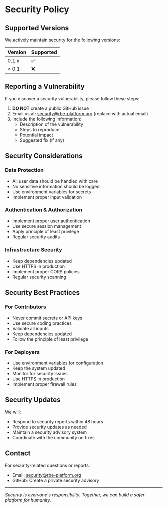 # Security Policy

## Supported Versions

We actively maintain security for the following versions:

| Version | Supported          |
| ------- | ------------------ |
| 0.1.x   | :white_check_mark: |
| < 0.1   | :x:                |

## Reporting a Vulnerability

If you discover a security vulnerability, please follow these steps:

1. **DO NOT** create a public GitHub issue
2. Email us at: security@rbe-platform.org (replace with actual email)
3. Include the following information:
   - Description of the vulnerability
   - Steps to reproduce
   - Potential impact
   - Suggested fix (if any)

## Security Considerations

### Data Protection
- All user data should be handled with care
- No sensitive information should be logged
- Use environment variables for secrets
- Implement proper input validation

### Authentication & Authorization
- Implement proper user authentication
- Use secure session management
- Apply principle of least privilege
- Regular security audits

### Infrastructure Security
- Keep dependencies updated
- Use HTTPS in production
- Implement proper CORS policies
- Regular security scanning

## Security Best Practices

### For Contributors
- Never commit secrets or API keys
- Use secure coding practices
- Validate all inputs
- Keep dependencies updated
- Follow the principle of least privilege

### For Deployers
- Use environment variables for configuration
- Keep the system updated
- Monitor for security issues
- Use HTTPS in production
- Implement proper firewall rules

## Security Updates

We will:
- Respond to security reports within 48 hours
- Provide security updates as needed
- Maintain a security advisory system
- Coordinate with the community on fixes

## Contact

For security-related questions or reports:
- Email: security@rbe-platform.org
- GitHub: Create a private security advisory

---

*Security is everyone's responsibility. Together, we can build a safer platform for humanity.*
